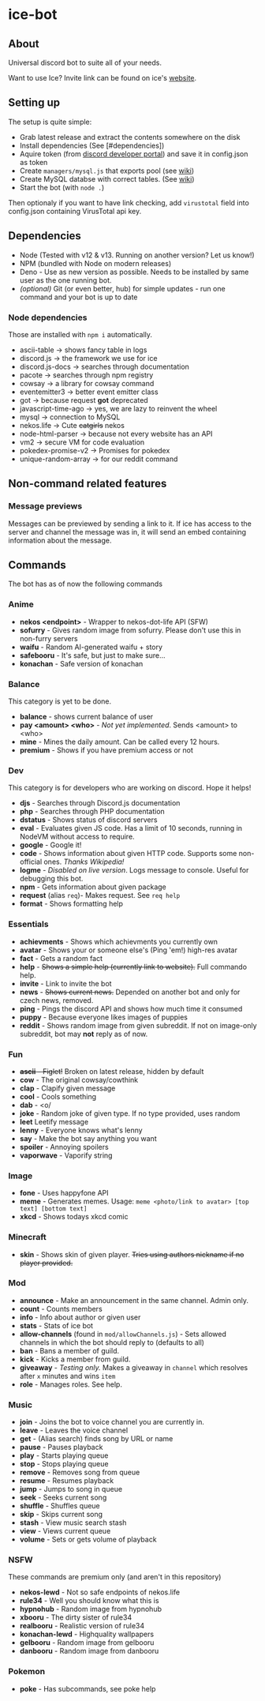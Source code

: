 # ice-bot

## About

Universal discord bot to suite all of your needs.

Want to use Ice? Invite link can be found on ice's [website](http://ice.danbulant.eu).

## Setting up

The setup is quite simple:

* Grab latest release and extract the contents somewhere on the disk
* Install dependencies (See [#dependencies])
* Aquire token (from [discord developer portal](https://discordapp.com/developers)) and save it in config.json as token
* Create `managers/mysql.js` that exports pool (see [wiki](https://github.com/danbulant/ice-bot/wiki/Setting-up-database))
* Create MySQL databse with correct tables. (See [wiki](https://github.com/danbulant/ice-bot/wiki/Setting-up-database))
* Start the bot (with `node .`)

Then optionaly if you want to have link checking, add `virustotal` field into config.json containing VirusTotal api key.

## Dependencies

* Node (Tested with v12 & v13. Running on another version? Let us know!)
* NPM (bundled with Node on modern releases)
* Deno - Use as new version as possible. Needs to be installed by same user as the one running bot.
* *(optional)* Git (or even better, hub) for simple updates - run one command and your bot is up to date

### Node dependencies

Those are installed with `npm i` automatically.

* ascii-table -> shows fancy table in logs
* discord.js -> the framework we use for ice
* discord.js-docs -> searches through documentation
* pacote -> searches through npm registry
* cowsay -> a library for cowsay command
* eventemitter3 -> better event emitter class
* got -> because request **got** deprecated
* javascript-time-ago -> yes, we are lazy to reinvent the wheel
* mysql -> connection to MySQL
* nekos.life -> Cute ~~catgirls~~ nekos
* node-html-parser -> because not every website has an API
* vm2 -> secure VM for code evaluation
* pokedex-promise-v2 -> Promises for pokedex
* unique-random-array -> for our reddit command

## Non-command related features

### Message previews

Messages can be previewed by sending a link to it. If ice has access to the server and channel the message was in, it will send an embed containing information about the message.

## Commands

The bot has as of now the following commands

### Anime

* **nekos \<endpoint>** - Wrapper to nekos-dot-life API (SFW)
* **sofurry** - Gives random image from sofurry. Please don't use this in non-furry servers
* **waifu** - Random AI-generated waifu + story
* **safebooru** - It's safe, but just to make sure...
* **konachan** - Safe version of konachan

### Balance

This category is yet to be done.

* **balance** - shows current balance of user
* **pay \<amount> \<who>** - *Not yet implemented*. Sends \<amount> to \<who>
* **mine** - Mines the daily amount. Can be called every 12 hours.
* **premium** - Shows if you have premium access or not

### Dev

This category is for developers who are working on discord. Hope it helps!

* **djs** - Searches through Discord.js documentation
* **php** - Searches through PHP documentation
* **dstatus** - Shows status of discord servers
* **eval** - Evaluates given JS code. Has a limit of 10 seconds, running in NodeVM without access to require.
* **google** - Google it!
* **code** - Shows information about given HTTP code. Supports some non-official ones. *Thanks Wikipedia!*
* **logme** - *Disabled on live version*. Logs message to console. Useful for debugging this bot.
* **npm** - Gets information about given package
* **request** (alias `req`)- Makes request. See `req help`
* **format** - Shows formatting help

### Essentials

* **achievments** - Shows which achievments you currently own
* **avatar** - Shows your or someone else's (Ping 'em!) high-res avatar
* **fact** - Gets a random fact
* **help** - ~~Shows a simple help (currently link to website).~~ Full commando help.
* **invite** - Link to invite the bot
* **news** - ~~Shows current news.~~ Depended on another bot and only for czech news, removed.
* **ping** - Pings the discord API and shows how much time it consumed
* **puppy** - Because everyone likes images of puppies
* **reddit** - Shows random image from given subreddit. If not on image-only subreddit, bot may **not** reply as of now.

### Fun

* ~~**ascii** - Figlet!~~ Broken on latest release, hidden by default
* **cow** - The original cowsay/cowthink
* **clap** - Clapify given message
* **cool** - Cools something
* **dab** - <o/
* **joke** - Random joke of given type. If no type provided, uses random
* **leet** Leetify message
* **lenny** - Everyone knows what's lenny
* **say** - Make the bot say anything you want
* **spoiler** - Annoying spoilers
* **vaporwave** - Vaporify string

### Image

* **fone** - Uses happyfone API
* **meme** - Generates memes. Usage: `meme <photo/link to avatar> [top text] [bottom text]`
* **xkcd** - Shows todays xkcd comic

### Minecraft

* **skin** - Shows skin of given player. ~~Tries using authors nickname if no player provided.~~

### Mod

* **announce** - Make an announcement in the same channel. Admin only.
* **count** - Counts members
* **info** - Info about author or given user
* **stats** - Stats of ice bot
* **allow-channels** (found in `mod/allowChannels.js`) - Sets allowed channels in which the bot should reply to (defaults to all)
* **ban** - Bans a member of guild.
* **kick** - Kicks a member from guild.
* **giveaway** - *Testing only.* Makes a giveaway in `channel` which resolves after `x` minutes and wins `item`
* **role** - Manages roles. See help.

### Music

* **join** - Joins the bot to voice channel you are currently in.
* **leave** - Leaves the voice channel
* **get** - (Alias search) finds song by URL or name
* **pause** - Pauses playback
* **play** - Starts playing queue
* **stop** - Stops playing queue
* **remove** - Removes song from queue
* **resume** - Resumes playback
* **jump** - Jumps to song in queue
* **seek** - Seeks current song
* **shuffle** - Shuffles queue
* **skip** - Skips current song
* **stash** - View music search stash
* **view** - Views current queue
* **volume** - Sets or gets volume of playback

### NSFW

These commands are premium only (and aren't in this repository)

* **nekos-lewd** - Not so safe endpoints of nekos.life
* **rule34** - Well you should know what this is
* **hypnohub** - Random image from hypnohub
* **xbooru** - The dirty sister of rule34
* **realbooru** - Realistic version of rule34
* **konachan-lewd** - Highquality wallpapers
* **gelbooru** - Random image from gelbooru
* **danbooru** - Random image from danbooru

### Pokemon

* **poke** - Has subcommands, see poke help
